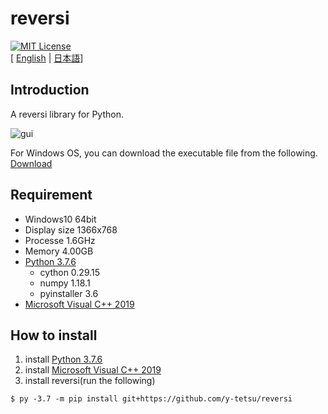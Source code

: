 # reversi
[![MIT License](http://img.shields.io/badge/license-MIT-blue.svg?style=flat)](LICENSE)
<br>
[ [English](https://github.com/y-tetsu/reversi/blob/master/README.md) | [日本語](https://github.com/y-tetsu/reversi/blob/master/README.ja.md)]<br>

## Introduction
A reversi library for Python.<br>

![gui](https://github.com/y-tetsu/reversi/blob/master/image/reversi_en.gif?raw=true)

For Windows OS, you can download the executable file from the following.<br>
[Download](https://github.com/y-tetsu/reversi/releases)

## Requirement
- Windows10 64bit<br>
- Display size 1366x768
- Processe 1.6GHz
- Memory 4.00GB
- [Python 3.7.6](https://www.python.org/downloads/release/python-376/)<br>
    - cython 0.29.15<br>
    - numpy 1.18.1<br>
    - pyinstaller 3.6<br>
- [Microsoft Visual C++ 2019](https://visualstudio.microsoft.com/downloads/?utm_medium=microsoft&utm_source=docs.microsoft.com&utm_campaign=button+cta&utm_content=download+vs2019+rc)<br>

## How to install
1. install [Python 3.7.6](https://www.python.org/downloads/release/python-376/)<br>
2. install [Microsoft Visual C++ 2019](https://visualstudio.microsoft.com/downloads/?utm_medium=microsoft&utm_source=docs.microsoft.com&utm_campaign=button+cta&utm_content=download+vs2019+rc)<br>
3. install reversi(run the following)
```
$ py -3.7 -m pip install git+https://github.com/y-tetsu/reversi
```
